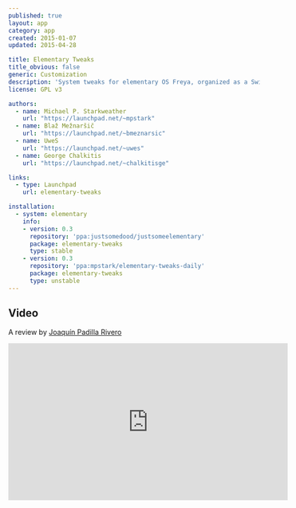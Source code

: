 ```yaml
---
published: true
layout: app
category: app
created: 2015-01-07
updated: 2015-04-28

title: Elementary Tweaks
title_obvious: false
generic: Customization
description: 'System tweaks for elementary OS Freya, organized as a Switchboard plugin.'
license: GPL v3

authors:
  - name: Michael P. Starkweather
    url: "https://launchpad.net/~mpstark"
  - name: Blaž Mežnaršič
    url: "https://launchpad.net/~bmeznarsic"
  - name: UweS
    url: "https://launchpad.net/~uwes"
  - name: George Chalkitis
    url: "https://launchpad.net/~chalkitisge"

links:
  - type: Launchpad
    url: elementary-tweaks

installation:
  - system: elementary
    info:
    - version: 0.3
      repository: 'ppa:justsomedood/justsomeelementary'
      package: elementary-tweaks
      type: stable
    - version: 0.3
      repository: 'ppa:mpstark/elementary-tweaks-daily'
      package: elementary-tweaks
      type: unstable
---
```

## Video
A review by [Joaquín Padilla Rivero](https://www.youtube.com/channel/UC_im4PuM9ViTNjaUf2cXmgg)

<iframe width="560" height="315" src="https://www.youtube.com/embed/1WjB1LZjp-k" frameborder="0" allowfullscreen></iframe>